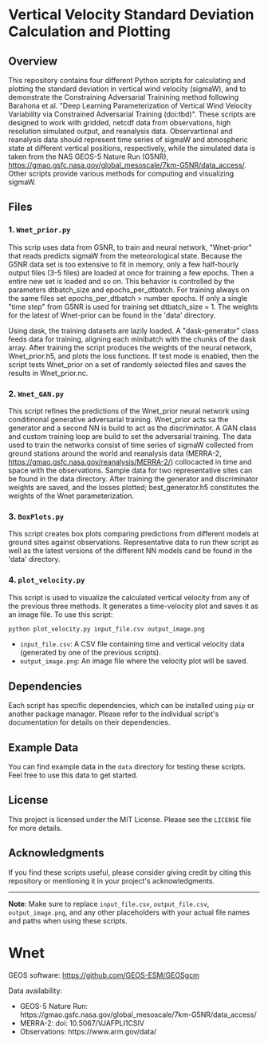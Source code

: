 

# Vertical Velocity Standard Deviation Calculation and Plotting

## Overview

This repository contains four different Python scripts for calculating and plotting the standard deviation in vertical wind velocity (sigmaW), and to demonstrate the Constraining Adversarial Trainining method following Barahona et al. "Deep Learning Parameterization of Vertical Wind Velocity Variability via Constrained Adversarial Training (doi:tbd)". These scripts are designed to work with gridded, netcdf data from observations, high resolution simulated output, and reanalysis data. Observartional and reanalysis data should represent time series of sigmaW and atmospheric state  at different vertical positions, respectively, while the simulated data is taken from the NAS GEOS-5 Nature Run (G5NR), https://gmao.gsfc.nasa.gov/global_mesoscale/7km-G5NR/data_access/. Other scripts provide various methods for computing and visualizing sigmaW.

## Files

### 1. `Wnet_prior.py`

This scrip uses data from G5NR, to train and neural network, "Wnet-prior" that reads predicts sigmaW from the meteorological state. Because the G5NR data set is too extensive to fit in memory, only a few half-hourly output files (3-5 files) are loaded at once for training a few epochs. Then a entire new set is loaded and so on. This behavior is controlled by the parameters dtbatch_size and epochs_per_dtbatch. For training always on the same files set epochs_per_dtbatch > number epochs. If only a single "time step" from G5NR is used for training set dtbatch_size = 1. The weights for the latest of Wnet-prior can be found in the 'data' directory.   

Using dask, the training datasets are lazily loaded. A "dask-generator" class feeds data for training, aligning each minibatch with the chunks of the dask array.  After training the script produces the weights of the neural network, Wnet_prior.h5, and plots the loss functions. If test mode is enabled, then the script tests Wnet_prior on a set of randomly selected files and saves the results in Wnet_prior.nc.


### 2. `Wnet_GAN.py`

This script refines the predictions of the Wnet_prior neural network using conditinonal generative adversarial training. Wnet_prior acts sa the generator and a second NN is build to act as the discriminator. A GAN class and custom training loop are build to set the adversarial training. The data used to train the networks consist of time series of sigmaW collected from ground stations around the world and reanalysis data (MERRA-2, https://gmao.gsfc.nasa.gov/reanalysis/MERRA-2/) collocacted in time and space with the observations. Sample data for two representative sites can be found in the data directory. After training the generator and discriminator weights are saved, and the losses plotted; best_generator.h5 constitutes the weights of the Wnet parameterization.  


### 3. `BoxPlots.py`

This script creates box plots comparing predictions from different models at ground sites against observations. Representative data to run thew script as well as the latest versions of the different NN models cand be found in the 'data' directory.  


### 4. `plot_velocity.py`

This script is used to visualize the calculated vertical velocity from any of the previous three methods. It generates a time-velocity plot and saves it as an image file. To use this script:

```bash
python plot_velocity.py input_file.csv output_image.png
```

- `input_file.csv`: A CSV file containing time and vertical velocity data (generated by one of the previous scripts).
- `output_image.png`: An image file where the velocity plot will be saved.

## Dependencies

Each script has specific dependencies, which can be installed using `pip` or another package manager. Please refer to the individual script's documentation for details on their dependencies.

## Example Data

You can find example data in the `data` directory for testing these scripts. Feel free to use this data to get started.

## License

This project is licensed under the MIT License. Please see the `LICENSE` file for more details.

## Acknowledgments

If you find these scripts useful, please consider giving credit by citing this repository or mentioning it in your project's acknowledgments.

---

**Note**: Make sure to replace `input_file.csv`, `output_file.csv`, `output_image.png`, and any other placeholders with your actual file names and paths when using these scripts.

# Wnet

GEOS software: https://github.com/GEOS-ESM/GEOSgcm

Data availability:
<ul>
<li>GEOS-5 Nature Run: https://gmao.gsfc.nasa.gov/global_mesoscale/7km-G5NR/data_access/
<li>MERRA-2: doi: 10.5067/VJAFPLI1CSIV
<li>Observations: https://www.arm.gov/data/
